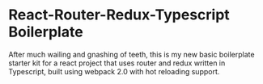 # React-Router-Redux-Typescript Boilerplate

After much wailing and gnashing of teeth, this is my new basic 
boilerplate starter kit for a react project that uses router and redux 
written in Typescript, built using webpack 2.0 with hot reloading support.